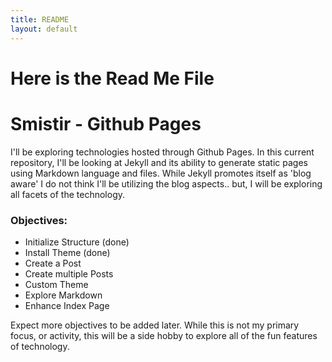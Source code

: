 ```yaml
---
title: README
layout: default
---
```


Here is the Read Me File
=======
# Smistir - Github Pages

I'll be exploring technologies hosted through Github Pages.  In this current repository, I'll be looking at Jekyll and its ability to generate static pages using Markdown language and files.  While Jekyll promotes itself as 'blog aware' I do not think I'll be utilizing the blog aspects.. but, I will be exploring all facets of the technology.

### Objectives:
* Initialize Structure (done)
* Install Theme (done)
* Create a Post 
* Create multiple Posts
* Custom Theme
* Explore Markdown
* Enhance Index Page

Expect more objectives to be added later.  While this is not my primary focus, or activity, this will be a side hobby to explore all of the fun features of technology.
